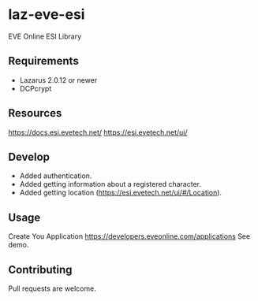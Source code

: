 # laz-eve-esi
EVE Online ESI Library

## Requirements
* Lazarus 2.0.12 or newer
* DCPcrypt 

## Resources
https://docs.esi.evetech.net/
https://esi.evetech.net/ui/

## Develop
* Added authentication.
* Added getting information about a registered character.
* Added getting location (https://esi.evetech.net/ui/#/Location).

## Usage
Create You Application https://developers.eveonline.com/applications
See demo.

## Contributing
Pull requests are welcome.
